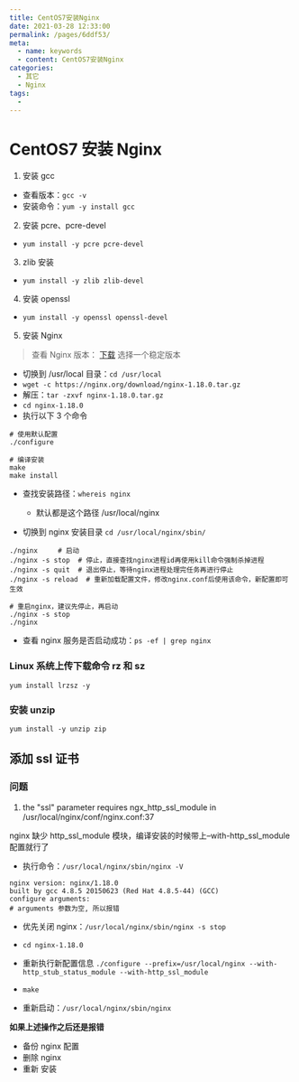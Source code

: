 ```yaml
---
title: CentOS7安装Nginx
date: 2021-03-28 12:33:00
permalink: /pages/6ddf53/
meta:
  - name: keywords
  - content: CentOS7安装Nginx
categories:
  - 其它
  - Nginx
tags:
  -
---
```


# CentOS7 安装 Nginx

1. 安装 gcc

- 查看版本：`gcc -v`
- 安装命令：`yum -y install gcc`

2. 安装 pcre、pcre-devel

- `yum install -y pcre pcre-devel`

3. zlib 安装

- `yum install -y zlib zlib-devel`

4. 安装 openssl

- `yum install -y openssl openssl-devel`

5. 安装 Nginx

> 查看 Nginx 版本： [下载](https://nginx.org/en/download.html)
> 选择一个稳定版本

- 切换到 /usr/local 目录：`cd /usr/local`
- `wget -c https://nginx.org/download/nginx-1.18.0.tar.gz`
- 解压：`tar -zxvf nginx-1.18.0.tar.gz`
- `cd nginx-1.18.0`
- 执行以下 3 个命令

```
# 使用默认配置
./configure

# 编译安装
make
make install
```

- 查找安装路径：`whereis nginx`

  - 默认都是这个路径 /usr/local/nginx

- 切换到 nginx 安装目录 `cd /usr/local/nginx/sbin/`

```
./nginx     # 启动
./nginx -s stop  # 停止，直接查找nginx进程id再使用kill命令强制杀掉进程
./nginx -s quit  # 退出停止，等待nginx进程处理完任务再进行停止
./nginx -s reload  # 重新加载配置文件，修改nginx.conf后使用该命令，新配置即可生效

# 重启nginx，建议先停止，再启动
./nginx -s stop
./nginx
```

- 查看 nginx 服务是否启动成功：`ps -ef | grep nginx`

### Linux 系统上传下载命令 rz 和 sz

`yum install lrzsz -y`

### 安装 unzip

`yum install -y unzip zip`

## 添加 ssl 证书

### 问题

1. the "ssl" parameter requires ngx_http_ssl_module in /usr/local/nginx/conf/nginx.conf:37

nginx 缺少 http_ssl_module 模块，编译安装的时候带上–with-http_ssl_module 配置就行了

- 执行命令：`/usr/local/nginx/sbin/nginx -V`

```{4, 5}
nginx version: nginx/1.18.0
built by gcc 4.8.5 20150623 (Red Hat 4.8.5-44) (GCC)
configure arguments:
# arguments 参数为空, 所以报错
```

- 优先关闭 nginx：`/usr/local/nginx/sbin/nginx -s stop`
- `cd nginx-1.18.0`
- 重新执行新配置信息
  `./configure --prefix=/usr/local/nginx --with-http_stub_status_module --with-http_ssl_module`

- `make`
- 重新启动：`/usr/local/nginx/sbin/nginx`

**如果上述操作之后还是报错**

- 备份 nginx 配置
- 删除 nginx
- 重新 安装
